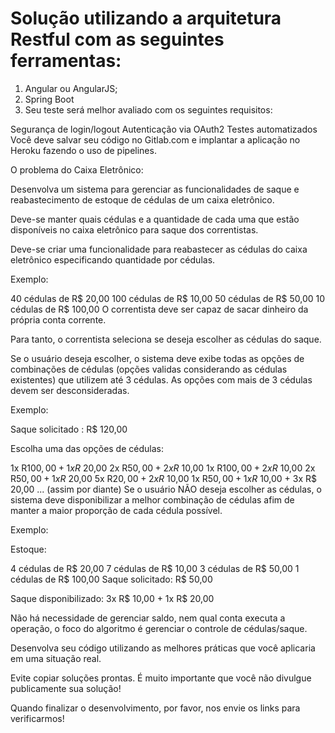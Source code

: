 # Solução utilizando a arquitetura Restful com as seguintes ferramentas:

1. Angular ou AngularJS;
2. Spring Boot
3. Seu teste será melhor avaliado com os seguintes requisitos:

Segurança de login/logout
Autenticação via OAuth2
Testes automatizados
Você deve salvar seu código no Gitlab.com e implantar a aplicação no Heroku fazendo o uso de pipelines.

O problema do Caixa Eletrônico:

Desenvolva um sistema para gerenciar as funcionalidades de saque e reabastecimento de estoque de cédulas de um caixa eletrônico.

Deve-se manter quais cédulas e a quantidade de cada uma que estão disponíveis no caixa eletrônico para saque dos correntistas.

Deve-se criar uma funcionalidade para reabastecer as cédulas do caixa eletrônico especificando quantidade por cédulas.

Exemplo:

40 cédulas de R$ 20,00
100 cédulas de R$ 10,00
50 cédulas de R$ 50,00
10 cédulas de R$ 100,00
O correntista deve ser capaz de sacar dinheiro da própria conta corrente.

Para tanto, o correntista seleciona se deseja escolher as cédulas do saque.

Se o usuário deseja escolher, o sistema deve exibe todas as opções de combinações de cédulas (opções validas considerando as cédulas existentes) que utilizem até 3 cédulas. As opções com mais de 3 cédulas devem ser desconsideradas.

Exemplo:

Saque solicitado : R$ 120,00

Escolha uma das opções de cédulas:

1x R$100,00 + 1x R$ 20,00
2x R$50,00 + 2x R$ 10,00
1x R$100,00 + 2x R$ 10,00
2x R$50,00 + 1x R$ 20,00
5x R$20,00 + 2x R$ 10,00
1x R$50,00 + 1x R$ 10,00 + 3x R$ 20,00
... (assim por diante)
Se o usuário NÃO deseja escolher as cédulas, o sistema deve disponibilizar a melhor combinação de cédulas afim de manter a maior proporção de cada cédula possível.

Exemplo:

Estoque:

4 cédulas de R$ 20,00
7 cédulas de R$ 10,00
3 cédulas de R$ 50,00
1 cédulas de R$ 100,00
Saque solicitado: R$ 50,00

Saque disponibilizado: 3x R$ 10,00 + 1x R$ 20,00

Não há necessidade de gerenciar saldo, nem qual conta executa a operação, o foco do algoritmo é gerenciar o controle de cédulas/saque.

Desenvolva seu código utilizando as melhores práticas que você aplicaria em uma situação real.

Evite copiar soluções prontas. É muito importante que você não divulgue publicamente sua solução!

Quando finalizar o desenvolvimento, por favor, nos envie os links para verificarmos!
